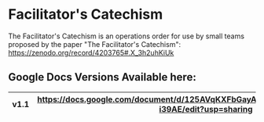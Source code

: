# Facilitator's Catechism
The Facilitator's Catechism is an operations order for use by small teams proposed by the paper "The Facilitator's Catechism": https://zenodo.org/record/4203765#.X_3h2uhKiUk

## Google Docs Versions Available here:
| v1.1 | https://docs.google.com/document/d/125AVqKXFbGayAdoLzy_V86sQYxvt1cJPYiaUV-i39AE/edit?usp=sharing |
| --- | --- |
